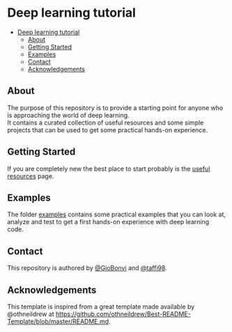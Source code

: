 # Deep learning tutorial

- [Deep learning tutorial](#deep-learning-tutorial)
  - [About](#about)
  - [Getting Started](#getting-started)
  - [Examples](#examples)
  - [Contact](#contact)
  - [Acknowledgements](#acknowledgements)

## About

The purpose of this repository is to provide a starting point for anyone who is approaching the world of deep learning.  
It contains a curated collection of useful resources and some simple projects that can be used to get some practical hands-on experience.

## Getting Started

If you are completely new the best place to start probably is the [useful resources](useful-resources/) page.

## Examples

The folder [examples](examples) contains some practical examples that you can look at, analyze and test to get a first hands-on experience with deep learning code.

## Contact 

This repository is authored by [@GioBonvi](https://github.com/GioBonvi) and [@taffi98](https://github.com/taffi98).

## Acknowledgements

This template is inspired from a great template made available by @othneildrew at https://github.com/othneildrew/Best-README-Template/blob/master/README.md. 
